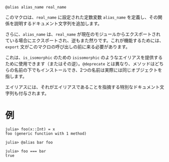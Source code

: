 ```
@alias alias_name real_name
```

このマクロは、`real_name` に設定された定数変数 `alias_name` を定義し、その関係を説明するドキュメント文字列を追加します。

さらに、`alias_name` は、`real_name` が現在のモジュールからエクスポートされている場合にエクスポートされ、逆もまた然りです。これが機能するためには、`export` 文がこのマクロの呼び出しの前に来る必要があります。

これは、`is_isomorphic` のための `isisomorphic` のようなエイリアスを提供するために使用できます（またはその逆）。`@deprecate` とは異なり、メソッドはどちらの名前の下でもインストールでき、2つの名前は実際には同じオブジェクトを指します。

エイリアスには、それがエイリアスであることを指摘する特別なドキュメント文字列も付与されます。

# 例

```jldoctest
julia> foo(x::Int) = x
foo (generic function with 1 method)

julia> @alias bar foo

julia> foo === bar
true
```
